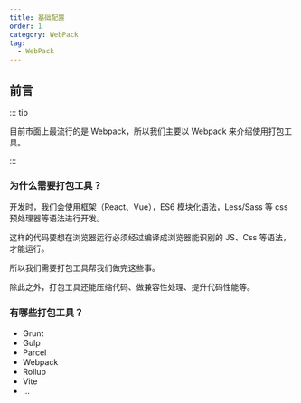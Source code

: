 ```yaml
---
title: 基础配置
order: 1
category: WebPack
tag:
  - WebPack
---
```


## 前言

::: tip

目前市面上最流行的是 Webpack，所以我们主要以 Webpack 来介绍使用打包工具。

:::

### 为什么需要打包工具？

开发时，我们会使用框架（React、Vue），ES6 模块化语法，Less/Sass 等 css 预处理器等语法进行开发。

这样的代码要想在浏览器运行必须经过编译成浏览器能识别的 JS、Css 等语法，才能运行。

所以我们需要打包工具帮我们做完这些事。

除此之外，打包工具还能压缩代码、做兼容性处理、提升代码性能等。

### 有哪些打包工具？

- Grunt
- Gulp
- Parcel
- Webpack
- Rollup
- Vite
- ...
